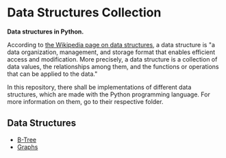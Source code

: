 # Data Structures Collection
**Data structures in Python.**

According to [the Wikipedia page on data structures](https://en.wikipedia.org/wiki/Data_structure), a data structure is "a data organization, management, and storage format that enables efficient access and modification. More precisely, a data structure is a collection of data values, the relationships among them, and the functions or operations that can be applied to the data."

In this repository, there shall be implementations of different data structures, which are made with the Python programming language. For more information on them, go to their respective folder.

## Data Structures

- [B-Tree](/B-Tree)
- [Graphs](/Graphs)